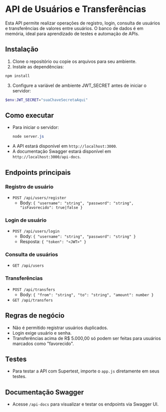 # API de Usuários e Transferências

Esta API permite realizar operações de registro, login, consulta de usuários e transferências de valores entre usuários. O banco de dados é em memória, ideal para aprendizado de testes e automação de APIs.

## Instalação

1. Clone o repositório ou copie os arquivos para seu ambiente.
2. Instale as dependências:
  ```powershell
  npm install
  ```

3. Configure a variável de ambiente JWT_SECRET antes de iniciar o servidor:
  ```powershell
  $env:JWT_SECRET="suaChaveSecretaAqui"
  ```

## Como executar

- Para iniciar o servidor:
  ```powershell
  node server.js
  ```
- A API estará disponível em `http://localhost:3000`.
- A documentação Swagger estará disponível em `http://localhost:3000/api-docs`.

## Endpoints principais

### Registro de usuário
- `POST /api/users/register`
  - Body: `{ "username": "string", "password": "string", "isFavorecido": true|false }`

### Login de usuário
- `POST /api/users/login`
  - Body: `{ "username": "string", "password": "string" }`
  - Resposta: `{ "token": "<JWT>" }`

### Consulta de usuários
- `GET /api/users`

### Transferências
- `POST /api/transfers`
  - Body: `{ "from": "string", "to": "string", "amount": number }`
- `GET /api/transfers`

## Regras de negócio
- Não é permitido registrar usuários duplicados.
- Login exige usuário e senha.
- Transferências acima de R$ 5.000,00 só podem ser feitas para usuários marcados como "favorecido".

## Testes
- Para testar a API com Supertest, importe o `app.js` diretamente em seus testes.

## Documentação Swagger
- Acesse `/api-docs` para visualizar e testar os endpoints via Swagger UI.
